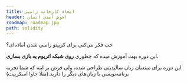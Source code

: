 ```yaml
---
title: ایجاد کارخانه زامبی
header: خوش آمدی انسان!
roadmap: roadmap.jpg
path: solidity
---
```


خب فکر می‌کنی برای کریپتو زامبی شدن آماده‌ای؟

این دوره بهت آموزش میده که چطوری **روی شبکه اتریوم یه بازی بسازی.**

این دوره برای مبتدیان زبان سالیدیتی طراحی شده، ولی فرض بر اینه که شما تجربه برنامه‌نویسی با زبان‌های دیگر را دارید.(مثلا جاوا اسکریپت)

